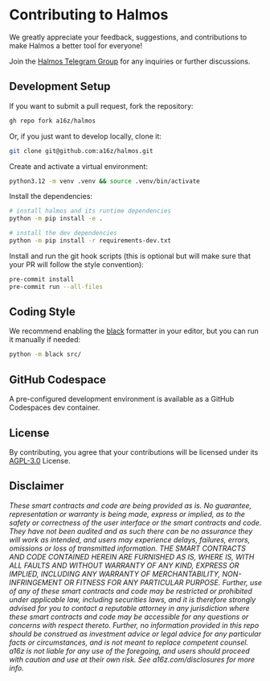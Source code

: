 # Contributing to Halmos

We greatly appreciate your feedback, suggestions, and contributions to make Halmos a better tool for everyone!

Join the [Halmos Telegram Group][chat] for any inquiries or further discussions.

[chat]: <https://t.me/+4UhzHduai3MzZmUx>

## Development Setup

If you want to submit a pull request, fork the repository:

```sh
gh repo fork a16z/halmos
```

Or, if you just want to develop locally, clone it:

```sh
git clone git@github.com:a16z/halmos.git
```

Create and activate a virtual environment:

```sh
python3.12 -m venv .venv && source .venv/bin/activate
```

Install the dependencies:

```sh
# install halmos and its runtime dependencies
python -m pip install -e .

# install the dev dependencies
python -m pip install -r requirements-dev.txt
```

Install and run the git hook scripts (this is optional but will make sure that your PR will follow the style convention):

```sh
pre-commit install
pre-commit run --all-files
```

## Coding Style

We recommend enabling the [black] formatter in your editor, but you can run it manually if needed:

```sh
python -m black src/
```

[black]: <https://black.readthedocs.io/en/stable/>

## GitHub Codespace

A pre-configured development environment is available as a GitHub Codespaces dev container.

## License

By contributing, you agree that your contributions will be licensed under its [AGPL-3.0](LICENSE) License.

## Disclaimer

_These smart contracts and code are being provided as is. No guarantee, representation or warranty is being made, express or implied, as to the safety or correctness of the user interface or the smart contracts and code. They have not been audited and as such there can be no assurance they will work as intended, and users may experience delays, failures, errors, omissions or loss of transmitted information. THE SMART CONTRACTS AND CODE CONTAINED HEREIN ARE FURNISHED AS IS, WHERE IS, WITH ALL FAULTS AND WITHOUT WARRANTY OF ANY KIND, EXPRESS OR IMPLIED, INCLUDING ANY WARRANTY OF MERCHANTABILITY, NON-INFRINGEMENT OR FITNESS FOR ANY PARTICULAR PURPOSE. Further, use of any of these smart contracts and code may be restricted or prohibited under applicable law, including securities laws, and it is therefore strongly advised for you to contact a reputable attorney in any jurisdiction where these smart contracts and code may be accessible for any questions or concerns with respect thereto. Further, no information provided in this repo should be construed as investment advice or legal advice for any particular facts or circumstances, and is not meant to replace competent counsel. a16z is not liable for any use of the foregoing, and users should proceed with caution and use at their own risk. See a16z.com/disclosures for more info._

